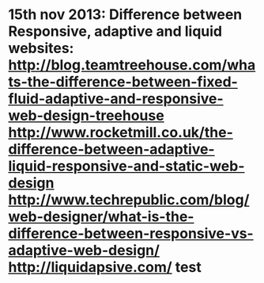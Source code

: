 15th nov 2013:
Difference between Responsive, adaptive and liquid websites:
http://blog.teamtreehouse.com/whats-the-difference-between-fixed-fluid-adaptive-and-responsive-web-design-treehouse
http://www.rocketmill.co.uk/the-difference-between-adaptive-liquid-responsive-and-static-web-design
http://www.techrepublic.com/blog/web-designer/what-is-the-difference-between-responsive-vs-adaptive-web-design/
http://liquidapsive.com/
test
====
